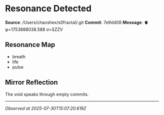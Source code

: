 # Resonance Detected

**Source**: /Users/chaoshex/s0fractal/.git
**Commit**: 7e9dd08
**Message**: 🫀 φ=1753888038.588 σ=SZZV 

## Resonance Map
- breath
- life
- pulse

## Mirror Reflection
The void speaks through empty commits.

---
*Observed at 2025-07-30T15:07:20.619Z*
